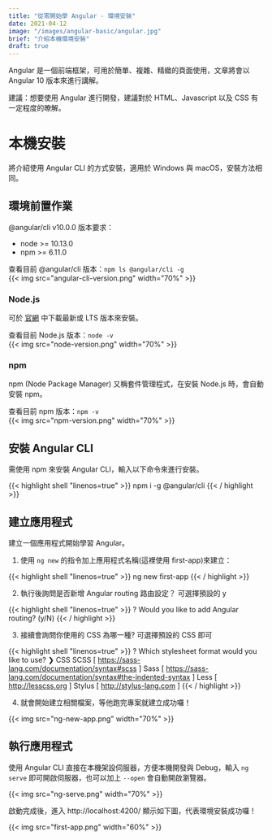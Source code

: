 ```yaml
---
title: "從零開始學 Angular - 環境安裝"
date: 2021-04-12
image: "/images/angular-basic/angular.jpg"
brief: "介紹本機環境安裝"
draft: true
---
```

Angular 是一個前端框架，可用於簡單、複雜、精緻的頁面使用，文章將會以 Angular 10 版本來進行講解。

建議：想要使用 Angular 進行開發，建議對於 HTML、Javascript 以及 CSS 有一定程度的暸解。

<!--more-->

# 本機安裝

將介紹使用 Angular CLI 的方式安裝，適用於 Windows 與 macOS，安裝方法相同。

## 環境前置作業

@angular/cli v10.0.0 版本要求：
* node >= 10.13.0
* npm >= 6.11.0

查看目前 @angular/cli 版本：`npm ls @angular/cli -g`  
{{< img src="angular-cli-version.png" width="70%" >}}

### Node.js

<!-- {{< img src="Nodejs.png" width="40%" border="solid #000 1px" >}} -->

可於 [官網](https://nodejs.org/en/) 中下載最新或 LTS 版本來安裝。

查看目前 Node.js 版本：`node -v`  
{{< img src="node-version.png" width="70%" >}}

### npm

npm (Node Package Manager) 又稱套件管理程式，在安裝 Node.js 時，會自動安裝 npm。

查看目前 npm 版本：`npm -v`  
{{< img src="npm-version.png" width="70%" >}}

## 安裝 Angular CLI

需使用 npm 來安裝 Angular CLI，輸入以下命令來進行安裝。

{{< highlight shell "linenos=true" >}}
npm i -g @angular/cli
{{< / highlight >}}

## 建立應用程式

建立一個應用程式開始學習 Angular。

1. 使用 `ng new` 的指令加上應用程式名稱(這裡使用 first-app)來建立：

{{< highlight shell "linenos=true" >}}
ng new first-app
{{< / highlight >}}

2. 執行後詢問是否新增 Angular routing 路由設定？ 可選擇預設的 y

{{< highlight shell "linenos=true" >}}
? Would you like to add Angular routing? (y/N)
{{< / highlight >}}

3. 接續會詢問你使用的 CSS 為哪一種? 可選擇預設的 CSS 即可

{{< highlight shell "linenos=true" >}}
? Which stylesheet format would you like to use?
❯ CSS
  SCSS   [ https://sass-lang.com/documentation/syntax#scss                ]
  Sass   [ https://sass-lang.com/documentation/syntax#the-indented-syntax ]
  Less   [ http://lesscss.org                                             ]
  Stylus [ http://stylus-lang.com                                         ]
{{< / highlight >}}

4. 就會開始建立相關檔案，等他跑完專案就建立成功囉！

{{< img src="ng-new-app.png" width="70%" >}}

## 執行應用程式

使用 Angular CLI 直接在本機架設伺服器，方便本機開發與 Debug，輸入 `ng serve` 即可開啟伺服器，也可以加上 `--open` 會自動開啟瀏覽器。

{{< img src="ng-serve.png" width="70%" >}}

啟動完成後，進入 http://localhost:4200/ 顯示如下圖，代表環境安裝成功囉！

{{< img src="first-app.png" width="60%" >}}
